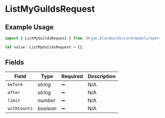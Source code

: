 # ListMyGuildsRequest

## Example Usage

```typescript
import { ListMyGuildsRequest } from "@ryan.blunden/discord/models/operations";

let value: ListMyGuildsRequest = {};
```

## Fields

| Field              | Type               | Required           | Description        |
| ------------------ | ------------------ | ------------------ | ------------------ |
| `before`           | *string*           | :heavy_minus_sign: | N/A                |
| `after`            | *string*           | :heavy_minus_sign: | N/A                |
| `limit`            | *number*           | :heavy_minus_sign: | N/A                |
| `withCounts`       | *boolean*          | :heavy_minus_sign: | N/A                |